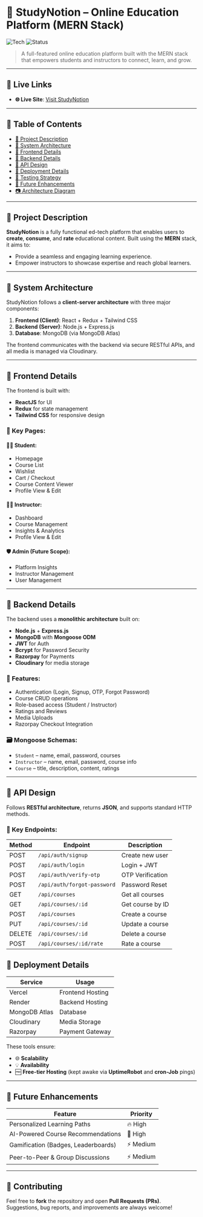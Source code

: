 # 📘 StudyNotion – Online Education Platform (MERN Stack)
![Tech](https://img.shields.io/badge/stack-MERN-informational)
![Status](https://img.shields.io/badge/status-Production-green)

> A full-featured online education platform built with the MERN stack that empowers students and instructors to connect, learn, and grow.

---

## 🔗 Live Links

- **🌐 Live Site**: [Visit StudyNotion](https://study-notion-frontend-nine-wine.vercel.app/)

---

## 📖 Table of Contents

- [📝 Project Description](#-project-description)
- [🧱 System Architecture](#-system-architecture)
- [🎨 Frontend Details](#-frontend-details)
- [🧰 Backend Details](#-backend-details)
- [🧪 API Design](#-api-design)
- [🚀 Deployment Details](#-deployment-details)
- [🧪 Testing Strategy](#-testing-strategy)
- [🌱 Future Enhancements](#-future-enhancements)
- [📷 Architecture Diagram](#-architecture-diagram)

---

## 📝 Project Description

**StudyNotion** is a fully functional ed-tech platform that enables users to **create**, **consume**, and **rate** educational content. Built using the **MERN** stack, it aims to:

- Provide a seamless and engaging learning experience.
- Empower instructors to showcase expertise and reach global learners.

---

## 🧱 System Architecture

StudyNotion follows a **client-server architecture** with three major components:

1. **Frontend (Client)**: React + Redux + Tailwind CSS
2. **Backend (Server)**: Node.js + Express.js
3. **Database**: MongoDB (via MongoDB Atlas)

The frontend communicates with the backend via secure RESTful APIs, and all media is managed via Cloudinary.

---

## 🎨 Frontend Details

The frontend is built with:
- **ReactJS** for UI
- **Redux** for state management
- **Tailwind CSS** for responsive design

### 🔑 Key Pages:

#### 👨‍🎓 Student:
- Homepage
- Course List
- Wishlist
- Cart / Checkout
- Course Content Viewer
- Profile View & Edit

#### 👨‍🏫 Instructor:
- Dashboard
- Course Management
- Insights & Analytics
- Profile View & Edit

#### 🛡️ Admin (Future Scope):
- Platform Insights
- Instructor Management
- User Management

---

## 🧰 Backend Details

The backend uses a **monolithic architecture** built on:

- **Node.js** + **Express.js**
- **MongoDB** with **Mongoose ODM**
- **JWT** for Auth
- **Bcrypt** for Password Security
- **Razorpay** for Payments
- **Cloudinary** for media storage

### 🔐 Features:

- Authentication (Login, Signup, OTP, Forgot Password)
- Course CRUD operations
- Role-based access (Student / Instructor)
- Ratings and Reviews
- Media Uploads
- Razorpay Checkout Integration

### 🗃️ Mongoose Schemas:

- `Student` – name, email, password, courses
- `Instructor` – name, email, password, course info
- `Course` – title, description, content, ratings

---

## 🧪 API Design

Follows **RESTful architecture**, returns **JSON**, and supports standard HTTP methods.

### 🔑 Key Endpoints:

| Method | Endpoint                     | Description                         |
|--------|------------------------------|-------------------------------------|
| POST   | `/api/auth/signup`          | Create new user                     |
| POST   | `/api/auth/login`           | Login + JWT                         |
| POST   | `/api/auth/verify-otp`      | OTP Verification                    |
| POST   | `/api/auth/forgot-password` | Password Reset                      |
| GET    | `/api/courses`              | Get all courses                     |
| GET    | `/api/courses/:id`          | Get course by ID                    |
| POST   | `/api/courses`              | Create a course                     |
| PUT    | `/api/courses/:id`          | Update a course                     |
| DELETE | `/api/courses/:id`          | Delete a course                     |
| POST   | `/api/courses/:id/rate`     | Rate a course                       |

## 🚀 Deployment Details

| Service         | Usage                |
|-----------------|----------------------|
| Vercel          | Frontend Hosting     |
| Render          | Backend Hosting      |
| MongoDB Atlas   | Database             |
| Cloudinary      | Media Storage        |
| Razorpay        | Payment Gateway      |

These tools ensure:

- 🌐 **Scalability**
- 💡 **Availability**
- 🆓 **Free-tier Hosting** (kept awake via **UptimeRobot** and **cron-Job** pings)

---

## 🌱 Future Enhancements

| Feature                                 | Priority |
|-----------------------------------------|----------|
| Personalized Learning Paths             | 🔥 High  |
| AI-Powered Course Recommendations       | 🚀 High  |
| Gamification (Badges, Leaderboards)     | ⚡ Medium |
| Peer-to-Peer & Group Discussions        | ⚡ Medium |

---

## 💬 Contributing

Feel free to **fork** the repository and open **Pull Requests (PRs)**.  
Suggestions, bug reports, and improvements are always welcome!

